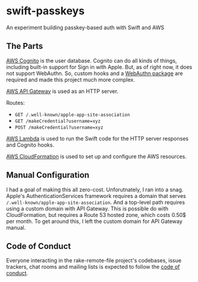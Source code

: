 # swift-passkeys
An experiment building passkey-based auth with Swift and AWS

## The Parts

[AWS Cognito](https://aws.amazon.com/cognito/) is the user database. Cognito can do all kinds of things, including built-in support for Sign in with Apple. But, as of right now, it does not support WebAuthn. So, custom hooks and a [WebAuthn package][webauthn-package] are required and made this project much more complex.

[AWS API Gateway](https://aws.amazon.com/api-gateway) is used as an HTTP server.

Routes:

- `GET /.well-known/apple-app-site-association`
- `GET /makeCredential?username=xyz`
- `POST /makeCredential?username=xyz`

[AWS Lambda](https://aws.amazon.com/lambda/) is used to run the Swift code for the HTTP server responses and Cognito hooks.

[AWS CloudFormation][cloudformation] is used to set up and configure the AWS resources.

## Manual Configuration

I had a goal of making this all zero-cost. Unforutnately, I ran into a snag. Apple's AuthenticationServices framework requires a domain that serves `/.well-known/apple-app-site-association`. And a top-level path requires using a custom domain with API Gateway. This is possible do with CloudFormation, but requires a Route 53 hosted zone, which costs 0.50$ per month. To get around this, I left the custom domain for API Gateway manual.

## Code of Conduct

Everyone interacting in the rake-remote-file project's codebases, issue trackers, chat rooms and mailing lists is expected to follow the [code of conduct](https://github.com/mattmassicotte/rake-remote-file/blob/master/CODE_OF_CONDUCT.md).

[cloudformation]: https://aws.amazon.com/cloudformation
[webauthn-package]: https://github.com/swift-server/webauthn-swift